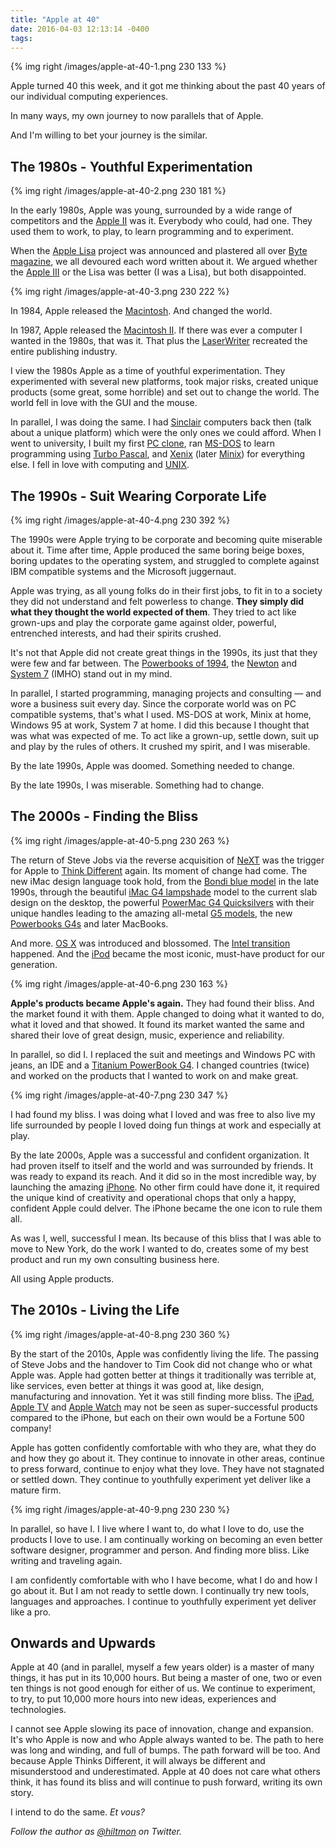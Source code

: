 ```yaml
---
title: "Apple at 40"
date: 2016-04-03 12:13:14 -0400
tags: 
---
```


{% img right /images/apple-at-40-1.png 230 133 %}

Apple turned 40 this week, and it got me thinking about the past 40 years of our individual computing experiences.

In many ways, my own journey to now parallels that of Apple.

And I'm willing to bet your journey is the similar.

## The 1980s - Youthful Experimentation

{% img right /images/apple-at-40-2.png 230 181 %}

In the early 1980s, Apple was young, surrounded by a wide range of competitors and the [Apple II](https://en.wikipedia.org/wiki/Apple_II) was it. Everybody who could, had one. They used them to work, to play, to learn programming and to experiment.

When the [Apple Lisa](https://en.wikipedia.org/wiki/Apple_Lisa) project was announced and plastered all over [Byte magazine](http://www.guidebookgallery.org/articles/thelisacomputersystem), we all devoured each word written about it. We argued whether the [Apple III](https://en.wikipedia.org/wiki/Apple_III) or the Lisa was better (I was a Lisa), but both disappointed.

{% img right /images/apple-at-40-3.png 230 222 %}

In 1984, Apple released the [Macintosh](http://www.aresluna.org/attached/computerhistory/articles/macintoshbytereview). And changed the world.

In 1987, Apple released the [Macintosh II](https://en.wikipedia.org/wiki/Macintosh_II). If there was ever a computer I wanted in the 1980s, that was it. That plus the [LaserWriter](https://en.wikipedia.org/wiki/LaserWriter) recreated the entire publishing industry.

I view the 1980s Apple as a time of youthful experimentation. They experimented with several new platforms, took major risks, created unique products (some great, some horrible) and set out to change the world. The world fell in love with the GUI and the mouse.

In parallel, I was doing the same. I had [Sinclair](https://en.wikipedia.org/wiki/ZX81) computers back then (talk about a unique platform) which were the only ones we could afford. When I went to university, I built my first [PC clone](https://en.wikipedia.org/wiki/IBM_PC_compatible), ran [MS-DOS](https://en.wikipedia.org/wiki/MS-DOS) to learn programming using [Turbo Pascal](https://en.wikipedia.org/wiki/Turbo_Pascal), and [Xenix](https://en.wikipedia.org/wiki/Xenix) (later [Minix](http://www.minix3.org)) for everything else. I fell in love with computing and [UNIX](http://www.opengroup.org/unix/).

## The 1990s - Suit Wearing Corporate Life

{% img right /images/apple-at-40-4.png 230 392 %}

The 1990s were Apple trying to be corporate and becoming quite miserable about it. Time after time, Apple produced the same boring beige boxes, boring updates to the operating system, and struggled to complete against IBM compatible systems and the Microsoft juggernaut.

Apple was trying, as all young folks do in their first jobs, to fit in to a society they did not understand and felt powerless to change. **They simply did what they thought the world expected of them**. They tried to act like grown-ups and play the corporate game against older, powerful, entrenched interests, and had their spirits crushed.

It's not that Apple did not create great things in the 1990s, its just that they were few and far between. The [Powerbooks of 1994](https://en.wikipedia.org/wiki/PowerBook_500_series), the [Newton](https://en.wikipedia.org/wiki/Apple_Newton) and [System 7](https://en.wikipedia.org/wiki/System_7) (IMHO) stand out in my mind.

In parallel, I started programming, managing projects and consulting — and wore a business suit every day. Since the corporate world was on PC compatible systems, that's what I used. MS-DOS at work, Minix at home, Windows 95 at work, System 7 at home. I did this because I thought that was what was expected of me. To act like a grown-up, settle down, suit up and play by the rules of others. It crushed my spirit, and I was miserable.

By the late 1990s, Apple was doomed. Something needed to change.

By the late 1990s, I was miserable. Something had to change.

## The 2000s - Finding the Bliss

{% img right /images/apple-at-40-5.png 230 263 %}

The return of Steve Jobs via the reverse acquisition of [NeXT](https://en.wikipedia.org/wiki/NeXT) was the trigger for Apple to [Think Different](https://en.wikipedia.org/wiki/Think_different) again. Its moment of change had come. The new iMac design language took hold, from the [Bondi blue model](https://en.wikipedia.org/wiki/IMac_G3) in the late 1990s, through the beautiful [iMac G4 lampshade](https://en.wikipedia.org/wiki/IMac_G4) model to the current slab design on the desktop, the powerful [PowerMac G4 Quicksilvers](https://en.wikipedia.org/wiki/Power_Mac_G4) with their unique handles leading to the amazing all-metal [G5 models](https://en.wikipedia.org/wiki/Power_Mac_G5), the new [Powerbooks G4s](https://en.wikipedia.org/wiki/PowerBook_G4) and later MacBooks. 

And more. [OS X](https://en.wikipedia.org/wiki/OS_X) was introduced and blossomed. The [Intel transition](https://en.wikipedia.org/wiki/Apple%27s_transition_to_Intel_processors) happened. And the [iPod](https://en.wikipedia.org/wiki/IPod) became the most iconic, must-have product for our generation.

{% img right /images/apple-at-40-6.png 230 163 %}

**Apple's products became Apple's again.** They had found their bliss. And the market found it with them. Apple changed to doing what it wanted to do, what it loved and that showed. It found its market wanted the same and shared their love of great design, music, experience and reliability.

In parallel, so did I. I replaced the suit and meetings and Windows PC with jeans, an IDE and a [Titanium PowerBook G4](https://hiltmon.com/blog/2012/12/31/1ghz-titanium-powerbook/). I changed countries (twice) and worked on the products that I wanted to work on and make great. 

{% img right /images/apple-at-40-7.png 230 347 %}

I had found my bliss. I was doing what I loved and was free to also live my life surrounded by people I loved doing fun things at work and especially at play.

By the late 2000s, Apple was a successful and confident organization. It had proven itself to itself and the world and was surrounded by friends. It was ready to expand its reach. And it did so in the most incredible way, by launching the amazing [iPhone](https://en.wikipedia.org/wiki/IPhone). No other firm could have done it, it required the unique kind of creativity and operational chops that only a happy, confident Apple could delver. The iPhone became the one icon to rule them all.

As was I, well, successful I mean. Its because of this bliss that I was able to move to New York, do the work I wanted to do, creates some of my best product and run my own consulting business here.

All using Apple products.

## The 2010s - Living the Life

{% img right /images/apple-at-40-8.png 230 360 %}

By the start of the 2010s, Apple was confidently living the life. The passing of Steve Jobs and the handover to Tim Cook did not change who or what Apple was. Apple had gotten better at things it traditionally was terrible at, like services, even better at things it was good at, like design, manufacturing and innovation. Yet it was still finding more bliss. The [iPad](https://en.wikipedia.org/wiki/IPad), [Apple TV](https://en.wikipedia.org/wiki/Apple_TV) and [Apple Watch](https://en.wikipedia.org/wiki/Apple_Watch) may not be seen as super-successful products compared to the iPhone, but each on their own would be a Fortune 500 company!

Apple has gotten confidently comfortable with who they are, what they do and how they go about it. They continue to innovate in other areas, continue to press forward, continue to enjoy what they love. They have not stagnated or settled down. They continue to youthfully experiment yet deliver like a mature firm.

{% img right /images/apple-at-40-9.png 230 230 %}

In parallel, so have I. I live where I want to, do what I love to do, use the products I love to use. I am continually working on becoming an even better software designer, programmer and person. And finding more bliss. Like writing and traveling again.

I am confidently comfortable with who I have become, what I do and how I go about it. But I am not ready to settle down. I continually try new tools, languages and approaches. I continue to youthfully experiment yet deliver like a pro.

## Onwards and Upwards

Apple at 40 (and in parallel, myself a few years older) is a master of many things, it has put in its 10,000 hours. But being a master of one, two or even ten things is not good enough for either of us. We continue to experiment, to try, to put 10,000 more hours into new ideas, experiences and technologies.

I cannot see Apple slowing its pace of innovation, change and expansion. It's who Apple is now and who Apple always wanted to be. The path to here was long and winding, and full of bumps. The path forward will be too. And because Apple Thinks Different, it will always be different and  misunderstood and underestimated. Apple at 40 does not care what others think, it has found its bliss and will continue to push forward, writing its own story.

I intend to do the same. *Et vous?*

*Follow the author as [@hiltmon](https://twitter.com/hiltmon) on Twitter.*
